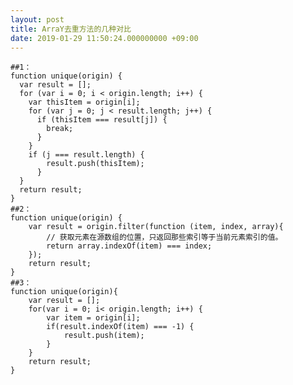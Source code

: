 ```yaml
---
layout: post
title: ArraY去重方法的几种对比
date: 2019-01-29 11:50:24.000000000 +09:00
---
```

	##1：
	function unique(origin) {
	  var result = [];
	  for (var i = 0; i < origin.length; i++) {
		var thisItem = origin[i];
		for (var j = 0; j < result.length; j++) {
		  if (thisItem === result[j]) {
			break;
		  }
		}
		if (j === result.length) {
			result.push(thisItem);
		  }
	  }
	  return result;
	}
	##2：
	function unique(origin) {
		var result = origin.filter(function (item, index, array){
			// 获取元素在源数组的位置，只返回那些索引等于当前元素索引的值。
			return array.indexOf(item) === index;
		});
		return result;
	}
	##3：
	function unique(origin){
		var result = [];
		for(var i = 0; i< origin.length; i++) {
			var item = origin[i];
			if(result.indexOf(item) === -1) {
				result.push(item);
			}
		}
		return result;
	}
